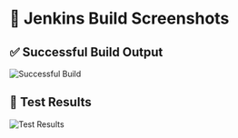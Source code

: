 # 📸 Jenkins Build Screenshots

## ✅ Successful Build Output
![Successful Build](images/successful_build.png)

## 🧪 Test Results
![Test Results](images/test_results.png)
